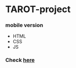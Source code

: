 # TAROT-project 
### mobile version

* HTML
* CSS
* JS

### Check [here](https://galachernikova.github.io/tarot-project/index.html)
